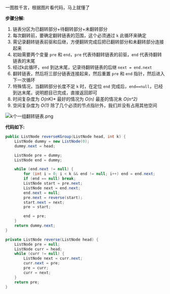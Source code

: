 一图胜千言，根据图片看代码，马上就懂了

**步骤分解:**
1. 链表分区为已翻转部分+待翻转部分+未翻转部分
2. 每次翻转前，要确定翻转链表的范围，这个必须通过 `k` 此循环来确定
3. 需记录翻转链表前驱和后继，方便翻转完成后把已翻转部分和未翻转部分连接起来
4. 初始需要两个变量 `pre` 和 `end`，`pre` 代表待翻转链表的前驱，`end` 代表待翻转链表的末尾
5. 经过k此循环，`end` 到达末尾，记录待翻转链表的后继 `next = end.next`
6. 翻转链表，然后将三部分链表连接起来，然后重置 `pre` 和 `end` 指针，然后进入下一次循环
7. 特殊情况，当翻转部分长度不足 `k` 时，在定位 `end` 完成后，`end==null`，已经到达末尾，说明题目已完成，直接返回即可
8. 时间复杂度为 *O(n*K)* 最好的情况为 *O(n)* 最差的情况未 *O(n^2)*
9. 空间复杂度为 *O(1)* 除了几个必须的节点指针外，我们并没有占用其他空间

![k个一组翻转链表.png](https://pic.leetcode-cn.com/866b404c6b0b52fa02385e301ee907fc015742c3766c80c02e24ef3a8613e5ad-k%E4%B8%AA%E4%B8%80%E7%BB%84%E7%BF%BB%E8%BD%AC%E9%93%BE%E8%A1%A8.png)



**代码如下:**
```java [-Java]
public ListNode reverseKGroup(ListNode head, int k) {
    ListNode dummy = new ListNode(0);
    dummy.next = head;

    ListNode pre = dummy;
    ListNode end = dummy;

    while (end.next != null) {
        for (int i = 0; i < k && end != null; i++) end = end.next;
        if (end == null) break;
        ListNode start = pre.next;
        ListNode next = end.next;
        end.next = null;
        pre.next = reverse(start);
        start.next = next;
        pre = start;

        end = pre;
    }
    return dummy.next;
}

private ListNode reverse(ListNode head) {
    ListNode pre = null;
    ListNode curr = head;
    while (curr != null) {
        ListNode next = curr.next;
        curr.next = pre;
        pre = curr;
        curr = next;
    }
    return pre;
}
```